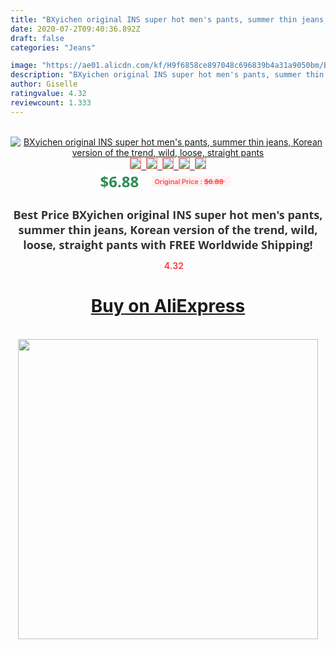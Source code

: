 ```yaml
---
title: "BXyichen original INS super hot men's pants, summer thin jeans, Korean version of the trend, wild, loose, straight pants"
date: 2020-07-2T09:40:36.892Z
draft: false
categories: "Jeans"

image: "https://ae01.alicdn.com/kf/H9f6858ce897048c696839b4a31a9050bm/BXyichen-original-INS-super-hot-men-s-pants-summer-thin-jeans-Korean-version-of-the-trend.jpg"
description: "BXyichen original INS super hot men's pants, summer thin jeans, Korean version of the trend, wild, loose, straight pants"
author: Giselle
ratingvalue: 4.32
reviewcount: 1.333
---
```

<br>
<div style="text-align: center;">
<a href="https://s.click.aliexpress.com/e/_A7xxs1" target="_blank" rel="nofollow noopener noreferrer"><img alt="BXyichen original INS super hot men's pants, summer thin jeans, Korean version of the trend, wild, loose, straight pants" class="magnifier-image" src="https://ae01.alicdn.com/kf/H9f6858ce897048c696839b4a31a9050bm/BXyichen-original-INS-super-hot-men-s-pants-summer-thin-jeans-Korean-version-of-the-trend.jpg_640x640.jpg">
<br>
<img style="border:1px solid salmon" src="https://ae01.alicdn.com/kf/H9f6858ce897048c696839b4a31a9050bm/BXyichen-original-INS-super-hot-men-s-pants-summer-thin-jeans-Korean-version-of-the-trend.jpg_120x120.jpg">&nbsp;&nbsp;<img style="border:1px solid salmon" src="https://ae01.alicdn.com/kf/H49cb9eb35a5345f8bad0dd6468387706s/BXyichen-original-INS-super-hot-men-s-pants-summer-thin-jeans-Korean-version-of-the-trend.jpg_120x120.jpg">&nbsp;&nbsp;<img style="border:1px solid salmon" src="https://ae01.alicdn.com/kf/H8f011e9ce5044b3a8f7d3f3181f62dfbR/BXyichen-original-INS-super-hot-men-s-pants-summer-thin-jeans-Korean-version-of-the-trend.jpg_120x120.jpg">&nbsp;&nbsp;<img style="border:1px solid salmon" src="https://ae01.alicdn.com/kf/Hf54a258c646f4f46b8317f43a3e1f51by/BXyichen-original-INS-super-hot-men-s-pants-summer-thin-jeans-Korean-version-of-the-trend.jpg_120x120.jpg">&nbsp;&nbsp;<img style="border:1px solid salmon" src="https://ae01.alicdn.com/kf/H4da5f00df8d5499eafdd08298ae5bbb4a/BXyichen-original-INS-super-hot-men-s-pants-summer-thin-jeans-Korean-version-of-the-trend.jpg_120x120.jpg"></a></div><br0>
<div style="text-align: center;"><span style="background-color: white; border: 0px; box-sizing: border-box; color: seagreen; display: inline-block; font-family: &quot;open sans&quot; , &quot;arial&quot; , &quot;helvetica&quot; , sans-serif , &quot;heiti&quot;; font-size: 24px; font-stretch: inherit; font-weight: 700; line-height: inherit; margin: 0px 10px 0px 0px; padding: 0px; vertical-align: middle;">$6.88 </span>
<span style="background: rgb(255 , 241 , 241); border-radius: 3px; border: 0px; box-sizing: border-box; color: #ff4747; display: inline-block; font-family: inherit; font-size: 12px; font-stretch: inherit; font-style: inherit; font-variant: inherit; font-weight: 600; line-height: inherit; margin: 0px; padding: 2px 5px; transform: scale(0.9); vertical-align: middle;">Original Price : <b style="text-decoration: line-through;">$6.88 </b> &nbsp;&nbsp;</span></div>
<h1 style="color: #333333; display: inline-block; font-family: &quot;open sans&quot; , &quot;arial&quot; , &quot;helvetica&quot; , sans-serif , &quot;heiti&quot;; font-size: 18px; font-stretch: inherit; font-weight: 700; text-align: center;">Best Price BXyichen original INS super hot men's pants, summer thin jeans, Korean version of the trend, wild, loose, straight pants with FREE Worldwide Shipping!</h1>
<div style="color: #ff4747; text-align: center;">
<img src="https://4.bp.blogspot.com/-M0ZcTcb-5uY/XleCXlxnR4I/AAAAAAAAAEc/OrjgMkXV1oMQFaCRZj5HQwOCBcu3w1FegCPcBGAYYCw/s1600/star.png" style="height: 15px;">&nbsp;<b>4.32</b></div>
<div class="button_cont" align="center"><a class="buynow_a" href="https://s.click.aliexpress.com/e/_A7xxs1" target="_blank" rel="nofollow noopener noreferrer"><H1>Buy on AliExpress</H1></a></div><br>
<div class="separator" style="clear: both; text-align: center;">
<img src="https://lh3.googleusercontent.com/-pTy5HemUv9M/XlePHvY0dAI/AAAAAAAAAE4/0nX5iRUoIWY8eMW9Dpxeirr157OZliDIgCLcBGAsYHQ/s1600/badge.gif" width="480">
</div>

